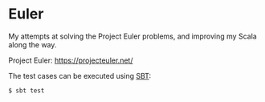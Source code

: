# Euler
My attempts at solving the Project Euler problems, and improving my Scala along the way.

Project Euler: https://projecteuler.net/

The test cases can be executed using [SBT](http://www.scala-sbt.org/):
```
$ sbt test
```
